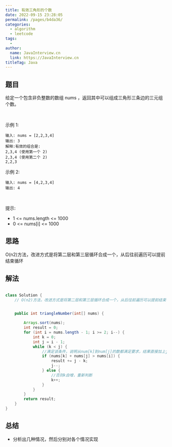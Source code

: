 ```yaml
---
title: 有效三角形的个数
date: 2022-09-15 23:28:05
permalink: /pages/b4da36/
categories:
  - algorithm
  - leetcode
tags:
  - 
author: 
  name: JavaInterview.cn
  link: https://JavaInterview.cn
titleTag: Java
---
```


## 题目

给定一个包含非负整数的数组 nums ，返回其中可以组成三角形三条边的三元组个数。

 

示例 1:

    输入: nums = [2,2,3,4]
    输出: 3
    解释:有效的组合是: 
    2,3,4 (使用第一个 2)
    2,3,4 (使用第二个 2)
    2,2,3
示例 2:

    输入: nums = [4,2,3,4]
    输出: 4
 

提示:

- 1 <= nums.length <= 1000
- 0 <= nums[i] <= 1000


## 思路

O(n2)方法，改进方式是将第二层和第三层循环合成一个，从后往前遍历可以提前结束循环

## 解法
```java

class Solution {
    // O(n2)方法，改进方式是将第二层和第三层循环合成一个，从后往前遍历可以提前结束循环


    public int triangleNumber(int[] nums) {

        Arrays.sort(nums);
        int result = 0;
        for (int i = nums.length - 1; i >= 2; i--) {
            int k = 0;
            int j = i - 1;
            while (k < j) {
                //满足该条件，说明从num[k]到num[j]的数都满足要求，结果直接加上j - k
                if (nums[k] + nums[j] > nums[i]) {
                    result += j - k;
                    j--;
                } else {
                    //否则k自增，重新判断
                    k++;
                }
            }
        }
        return result;
    }
}
```

## 总结

- 分析出几种情况，然后分别对各个情况实现 
